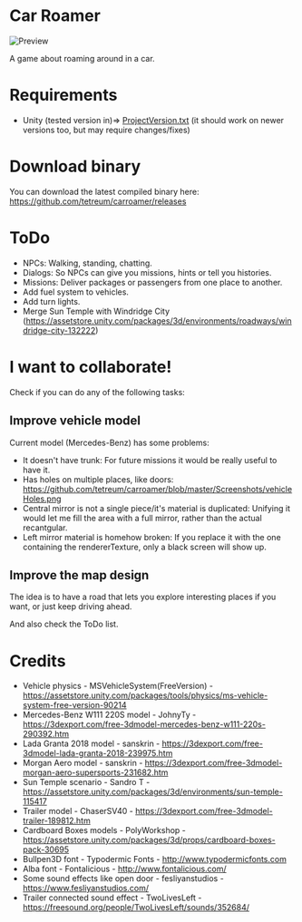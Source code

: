 # Car Roamer

![Preview](https://raw.githubusercontent.com/tetreum/carroamer/master/preview.gif)

A game about roaming around in a car.

# Requirements
- Unity (tested version in)=> [ProjectVersion.txt](https://github.com/tetreum/carroamer/blob/master/ProjectSettings/ProjectVersion.txt) (it should work on newer versions too, but may require changes/fixes)

# Download binary

You can download the latest compiled binary here: https://github.com/tetreum/carroamer/releases

# ToDo

- NPCs: Walking, standing, chatting.
- Dialogs: So NPCs can give you missions, hints or tell you histories.
- Missions: Deliver packages or passengers from one place to another.
- Add fuel system to vehicles.
- Add turn lights.
- Merge Sun Temple with Windridge City (https://assetstore.unity.com/packages/3d/environments/roadways/windridge-city-132222)

# I want to collaborate!

Check if you can do any of the following tasks:

## Improve vehicle model
Current model (Mercedes-Benz) has some problems:
- It doesn't have trunk: For future missions it would be really useful to have it.
- Has holes on multiple places, like doors: https://github.com/tetreum/carroamer/blob/master/Screenshots/vehicleHoles.png
- Central mirror is not a single piece/it's material is duplicated: Unifying it would let me fill the area with a full mirror, rather than the actual recantgular.
- Left mirror material is homehow broken: If you replace it with the one containing the rendererTexture, only a black screen will show up.

## Improve the map design
The idea is to have a road that lets you explore interesting places if you want, or just keep driving ahead.

And also check the ToDo list.

# Credits

- Vehicle physics - MSVehicleSystem(FreeVersion) - https://assetstore.unity.com/packages/tools/physics/ms-vehicle-system-free-version-90214
- Mercedes-Benz W111 220S model - JohnyTy - https://3dexport.com/free-3dmodel-mercedes-benz-w111-220s-290392.htm
- Lada Granta 2018 model - sanskrin - https://3dexport.com/free-3dmodel-lada-granta-2018-239975.htm
- Morgan Aero model - sanskrin - https://3dexport.com/free-3dmodel-morgan-aero-supersports-231682.htm
- Sun Temple scenario - Sandro T - https://assetstore.unity.com/packages/3d/environments/sun-temple-115417
- Trailer model - ChaserSV40 - https://3dexport.com/free-3dmodel-trailer-189812.htm
- Cardboard Boxes models - PolyWorkshop - https://assetstore.unity.com/packages/3d/props/cardboard-boxes-pack-30695
- Bullpen3D font - Typodermic Fonts - http://www.typodermicfonts.com
- Alba font - Fontalicious - http://www.fontalicious.com/
- Some sound effects like open door - fesliyanstudios - https://www.fesliyanstudios.com/
- Trailer connected sound effect - TwoLivesLeft - https://freesound.org/people/TwoLivesLeft/sounds/352684/